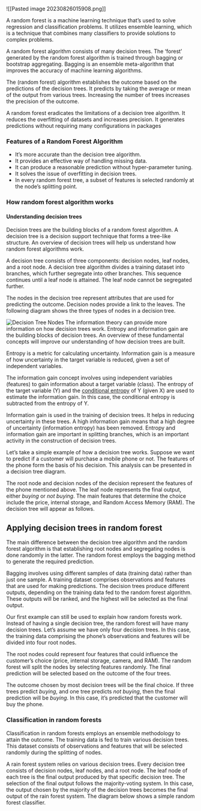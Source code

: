 ![[Pasted image 20230826015908.png]] 

A random forest is a machine learning technique that’s used to solve regression and classification problems. It utilizes ensemble learning, which is a technique that combines many classifiers to provide solutions to complex problems.

A random forest algorithm consists of many decision trees. The ‘forest’ generated by the random forest algorithm is trained through bagging or bootstrap aggregating. Bagging is an ensemble meta-algorithm that improves the accuracy of machine learning algorithms.

The (random forest) algorithm establishes the outcome based on the predictions of the decision trees. It predicts by taking the average or mean of the output from various trees. Increasing the number of trees increases the precision of the outcome.

A random forest eradicates the limitations of a decision tree algorithm. It reduces the overfitting of datasets and increases precision. It generates predictions without requiring many configurations in packages

### Features of a Random Forest Algorithm

- It’s more accurate than the decision tree algorithm.
- It provides an effective way of handling missing data.
- It can produce a reasonable prediction without hyper-parameter tuning.
- It solves the issue of overfitting in decision trees.
- In every random forest tree, a subset of features is selected randomly at the node’s splitting point.

### How random forest algorithm works

#### Understanding decision trees

Decision trees are the building blocks of a random forest algorithm. A decision tree is a decision support technique that forms a tree-like structure. An overview of decision trees will help us understand how random forest algorithms work.

A decision tree consists of three components: decision nodes, leaf nodes, and a root node. A decision tree algorithm divides a training dataset into branches, which further segregate into other branches. This sequence continues until a leaf node is attained. The leaf node cannot be segregated further.

The nodes in the decision tree represent attributes that are used for predicting the outcome. Decision nodes provide a link to the leaves. The following diagram shows the three types of nodes in a decision tree.

![Decision Tree Nodes](https://www.section.io/engineering-education/introduction-to-random-forest-in-machine-learning/decision-tree-nodes.png)
The information theory can provide more information on how decision trees work. Entropy and information gain are the building blocks of decision trees. An overview of these fundamental concepts will improve our understanding of how decision trees are built.

Entropy is a metric for calculating uncertainty. Information gain is a measure of how uncertainty in the target variable is reduced, given a set of independent variables.

The information gain concept involves using independent variables (features) to gain information about a target variable (class). The entropy of the target variable (Y) and the [conditional entropy](https://en.wikipedia.org/wiki/Conditional_entropy) of Y (given X) are used to estimate the information gain. In this case, the conditional entropy is subtracted from the entropy of Y.

Information gain is used in the training of decision trees. It helps in reducing uncertainty in these trees. A high information gain means that a high degree of uncertainty (information entropy) has been removed. Entropy and information gain are important in splitting branches, which is an important activity in the construction of decision trees.

Let’s take a simple example of how a decision tree works. Suppose we want to predict if a customer will purchase a mobile phone or not. The features of the phone form the basis of his decision. This analysis can be presented in a decision tree diagram.

The root node and decision nodes of the decision represent the features of the phone mentioned above. The leaf node represents the final output, either _buying_ or _not buying_. The main features that determine the choice include the price, internal storage, and Random Access Memory (RAM). The decision tree will appear as follows.

## Applying decision trees in random forest

The main difference between the decision tree algorithm and the random forest algorithm is that establishing root nodes and segregating nodes is done randomly in the latter. The random forest employs the bagging method to generate the required prediction.

Bagging involves using different samples of data (training data) rather than just one sample. A training dataset comprises observations and features that are used for making predictions. The decision trees produce different outputs, depending on the training data fed to the random forest algorithm. These outputs will be ranked, and the highest will be selected as the final output.

Our first example can still be used to explain how random forests work. Instead of having a single decision tree, the random forest will have many decision trees. Let’s assume we have only four decision trees. In this case, the training data comprising the phone’s observations and features will be divided into four root nodes.

The root nodes could represent four features that could influence the customer’s choice (price, internal storage, camera, and RAM). The random forest will split the nodes by selecting features randomly. The final prediction will be selected based on the outcome of the four trees.

The outcome chosen by most decision trees will be the final choice. If three trees predict _buying_, and one tree predicts _not buying_, then the final prediction will be _buying_. In this case, it’s predicted that the customer will buy the phone.

### Classification in random forests

Classification in random forests employs an ensemble methodology to attain the outcome. The training data is fed to train various decision trees. This dataset consists of observations and features that will be selected randomly during the splitting of nodes.

A rain forest system relies on various decision trees. Every decision tree consists of decision nodes, leaf nodes, and a root node. The leaf node of each tree is the final output produced by that specific decision tree. The selection of the final output follows the majority-voting system. In this case, the output chosen by the majority of the decision trees becomes the final output of the rain forest system. The diagram below shows a simple random forest classifier.